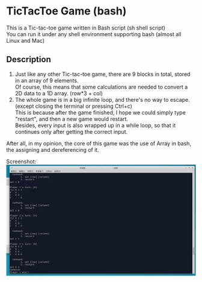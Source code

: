 # TicTacToe Game (bash)

This is a Tic-tac-toe game written in Bash script (sh shell script) <br>
You can run it under any shell environment supporting bash (almost all Linux and Mac)

## Description

1. Just like any other Tic-tac-toe game, there are 9 blocks in total, stored in an array of 9 elements. <br>
Of course, this means that some calculations are needed to convert a 2D data to a 1D array. (row*3 + col) <br>
2. The whole game is in a big infinite loop, and there's no way to escape. (except closing the terminal or pressing Ctrl+c) <br>
This is because after the game finished, I hope we could simply type "restart", and then a new game would restart. <br>
Besides, every input is also wrapped up in a while loop, so that it continues only after getting the correct input. <br>

After all, in my opinion, the core of this game was the use of Array in bash, the assigning and dereferencing of it. <br>

Screenshot:
![Snapshot](/screenshot.png)
